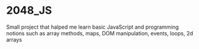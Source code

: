 # 2048_JS

Small project that halped me learn basic JavaScript and programming notions such as array methods, maps, DOM manipulation, events, loops, 2d arrays
